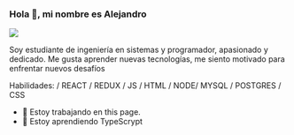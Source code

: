 ### Hola 👋, mi nombre es Alejandro
![](https://media.tenor.com/z4_HKSF6Nx8AAAAC/typing-jim-carrey.gif)

Soy estudiante de ingeniería en sistemas y programador, apasionado y dedicado. Me gusta aprender nuevas tecnologías, me siento motivado para enfrentar nuevos desafíos 

Habilidades:  / REACT / REDUX / JS / HTML / NODE/ MYSQL / POSTGRES / CSS

- 🔭 Estoy trabajando en this page. 
- 🌱 Estoy aprendiendo TypeScrypt 
